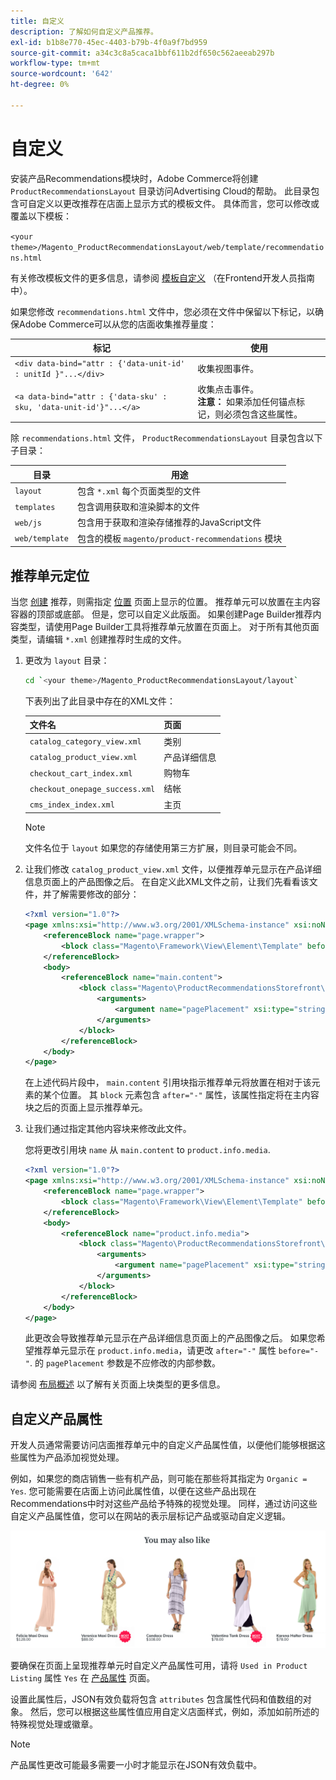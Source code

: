 ```yaml
---
title: 自定义
description: 了解如何自定义产品推荐。
exl-id: b1b8e770-45ec-4403-b79b-4f0a9f7bd959
source-git-commit: a34c3c8a5caca1bbf611b2df650c562aeeab297b
workflow-type: tm+mt
source-wordcount: '642'
ht-degree: 0%

---
```


# 自定义

安装产品Recommendations模块时，Adobe Commerce将创建 `ProductRecommendationsLayout` 目录访问Advertising Cloud的帮助。 此目录包含可自定义以更改推荐在店面上显示方式的模板文件。 具体而言，您可以修改或覆盖以下模板：

`<your theme>/Magento_ProductRecommendationsLayout/web/template/recommendations.html`

有关修改模板文件的更多信息，请参阅 [模板自定义](https://developer.adobe.com/commerce/frontend-core/guide/templates/walkthrough/) （在Frontend开发人员指南中）。

如果您修改 `recommendations.html` 文件中，您必须在文件中保留以下标记，以确保Adobe Commerce可以从您的店面收集推荐量度：

| 标记 | 使用 |
|---|---|
| `<div data-bind="attr : {'data-unit-id' : unitId }"...</div>` | 收集视图事件。 |
| `<a data-bind="attr : {'data-sku' : sku, 'data-unit-id'}"...</a>` | 收集点击事件。 <br/>**注意：** 如果添加任何锚点标记，则必须包含这些属性。 |

除 `recommendations.html` 文件， `ProductRecommendationsLayout` 目录包含以下子目录：

| 目录 | 用途 |
|---|---|
| `layout` | 包含 `*.xml` 每个页面类型的文件 |
| `templates` | 包含调用获取和渲染脚本的文件 |
| `web/js` | 包含用于获取和渲染存储推荐的JavaScript文件 |
| `web/template` | 包含的模板 `magento/product-recommendations` 模块 |

## 推荐单元定位

当您 [创建](create.md) 推荐，则需指定 [位置](placement.md) 页面上显示的位置。 推荐单元可以放置在主内容容器的顶部或底部。 但是，您可以自定义此版面。 如果创建Page Builder推荐内容类型，请使用Page Builder工具将推荐单元放置在页面上。 对于所有其他页面类型，请编辑 `*.xml` 创建推荐时生成的文件。

1. 更改为 `layout` 目录：

   ```bash
   cd `<your theme>/Magento_ProductRecommendationsLayout/layout`
   ```

   下表列出了此目录中存在的XML文件：

   | 文件名 | 页面 |
   |---|---|
   | `catalog_category_view.xml` | 类别 |
   | `catalog_product_view.xml` | 产品详细信息 |
   | `checkout_cart_index.xml` | 购物车 |
   | `checkout_onepage_success.xml` | 结帐 |
   | `cms_index_index.xml` | 主页 |

   >[!NOTE]
   >
   >文件名位于 `layout` 如果您的存储使用第三方扩展，则目录可能会不同。

1. 让我们修改 `catalog_product_view.xml` 文件，以便推荐单元显示在产品详细信息页面上的产品图像之后。 在自定义此XML文件之前，让我们先看看该文件，并了解需要修改的部分：

   ```xml
   <?xml version="1.0"?>
   <page xmlns:xsi="http://www.w3.org/2001/XMLSchema-instance" xsi:noNamespaceSchemaLocation="urn:magento:framework:View/Layout/etc/page_configuration.xsd">
       <referenceBlock name="page.wrapper">
           <block class="Magento\Framework\View\Element\Template" before="-" name="product_recommendations_fetcher" template="Magento_ProductRecommendationsStorefront::fetcher.phtml" />
       </referenceBlock>
       <body>
           <referenceBlock name="main.content">
               <block class="Magento\ProductRecommendationsStorefront\Block\Renderer" after="-" name="product_recommendations_product_below_content" template="Magento_ProductRecommendationsStorefront::renderer.phtml">
                   <arguments>
                       <argument name="pagePlacement" xsi:type="string">below-main-content</argument>
                   </arguments>
               </block>
           </referenceBlock>
       </body>
   </page>
   ```

   在上述代码片段中， `main.content` 引用块指示推荐单元将放置在相对于该元素的某个位置。 其 `block` 元素包含 `after="-"` 属性，该属性指定将在主内容块之后的页面上显示推荐单元。

1. 让我们通过指定其他内容块来修改此文件。

   您将更改引用块 `name` 从 `main.content` to `product.info.media`.

   ```xml
   <?xml version="1.0"?>
   <page xmlns:xsi="http://www.w3.org/2001/XMLSchema-instance" xsi:noNamespaceSchemaLocation="urn:magento:framework:View/Layout/etc/page_configuration.xsd">
       <referenceBlock name="page.wrapper">
           <block class="Magento\Framework\View\Element\Template" before="-" name="product_recommendations_fetcher" template="Magento_ProductRecommendationsStorefront::fetcher.phtml" />
       </referenceBlock>
       <body>
           <referenceBlock name="product.info.media">
               <block class="Magento\ProductRecommendationsStorefront\Block\Renderer" after="-" name="product_recommendations_product_below_content" template="Magento_ProductRecommendationsStorefront::renderer.phtml">
                   <arguments>
                       <argument name="pagePlacement" xsi:type="string">below-main-content</argument>
                   </arguments>
               </block>
           </referenceBlock>
       </body>
   </page>
   ```

   此更改会导致推荐单元显示在产品详细信息页面上的产品图像之后。 如果您希望推荐单元显示在 `product.info.media`，请更改 `after="-"` 属性 `before="-"`. 的 `pagePlacement` 参数是不应修改的内部参数。

请参阅 [布局概述](https://developer.adobe.com/commerce/frontend-core/guide/layouts/) 以了解有关页面上块类型的更多信息。

## 自定义产品属性

开发人员通常需要访问店面推荐单元中的自定义产品属性值，以便他们能够根据这些属性为产品添加视觉处理。

例如，如果您的商店销售一些有机产品，则可能在那些将其指定为 `Organic = Yes`. 您可能需要在店面上访问此属性值，以便在这些产品出现在Recommendations中时对这些产品给予特殊的视觉处理。 同样，通过访问这些自定义产品属性值，您可以在网站的表示层标记产品或驱动自定义逻辑。

![添加标记](assets/unit-custom.png)

要确保在页面上呈现推荐单元时自定义产品属性可用，请将 `Used in Product Listing` 属性 `Yes` 在 [产品属性](https://experienceleague.adobe.com/docs/commerce-admin/catalog/product-attributes/create/attribute-product-create.html) 页面。

设置此属性后，JSON有效负载将包含 `attributes` 包含属性代码和值数组的对象。 然后，您可以根据这些属性值应用自定义店面样式，例如，添加如前所述的特殊视觉处理或徽章。

>[!NOTE]
>
>产品属性更改可能最多需要一小时才能显示在JSON有效负载中。

